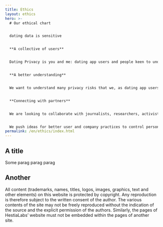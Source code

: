 ```yaml
---
title: Ethics
layout: ethics
hero: >-
  # Our ethical chart


  dating data is sensitive 


  **A collective of users**


  Dating Privacy is you and me: dating app users and people keen to understand privacy in relationships formed online. The collective is worried about the way our intimate life is being coded and exposed online. We aim to retake control of personal data on dating apps, understand the privacy problems they create, and work to improve data literacy.


  **A better understanding**


  We want to understand many privacy risks that we, as dating app users, are confronted with when looking for a date online: unwanted ads, discrimination resulting from data, incorrect profiling and predictions, and the possibility of phishing and identity theft by rogue users.


  **Connecting with partners**


  We are looking to collaborate with journalists, researchers, activists and NGOs in data protection and other related themes.


  We push ideas for better user and company practices to control personal data and date safely online. We are particularly interested in raising awareness, as well as building methodological protocols and privacy tools for data protection and literacy.
permalink: /en/ethics/index.html
---
```

## A title

Some parag parag parag

## Another 

All content (trademarks, names, titles, logos, images, graphics, text and other elements) on this website is protected by copyright. Any reproduction is therefore subject to the written consent of the author. The various contents of the site may not be freely reproduced without the indication of the source and the explicit permission of the authors. Similarly, the pages of HestiaLabs’ website must not be embedded within the pages of another site.